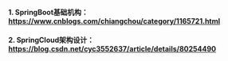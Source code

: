 #### 1. SpringBoot基础机构： <https://www.cnblogs.com/chiangchou/category/1165721.html>

#### 2. SpringCloud架构设计： <https://blog.csdn.net/cyc3552637/article/details/80254490>